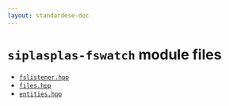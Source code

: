 ```yaml
---
layout: standardese-doc
---
```



# `siplasplas-fswatch` module files


 - [`fslistener.hpp`]({{site.url}}{{site.baseurl}}/doc/standardese/0.0.0/siplasplas-fswatch/fslistener.html)
 - [`files.hpp`]({{site.url}}{{site.baseurl}}/doc/standardese/0.0.0/siplasplas-fswatch/files.html)
 - [`entities.hpp`]({{site.url}}{{site.baseurl}}/doc/standardese/0.0.0/siplasplas-fswatch/entities.html)